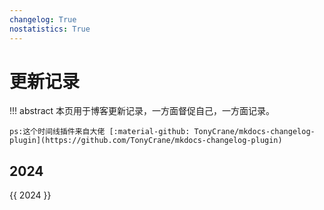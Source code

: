 ```yaml
---
changelog: True
nostatistics: True
---
```



# 更新记录

!!! abstract
    本页用于博客更新记录，一方面督促自己，一方面记录。
    
    ps:这个时间线插件来自大佬 [:material-github: TonyCrane/mkdocs-changelog-plugin](https://github.com/TonyCrane/mkdocs-changelog-plugin)

<style>
.md-typeset h2 {
    margin-top: 0em;
}
</style>

## 2024

{{ 2024 }}
